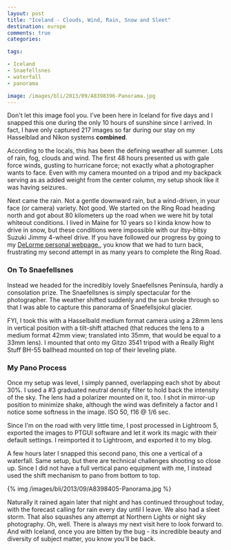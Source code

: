 ```yaml
---
layout: post
title: "Iceland - Clouds, Wind, Rain, Snow and Sleet"
destination: europe
comments: true
categories:

tags:

- Iceland
- Snaefellsnes
- waterfall
- panorama

image: /images/bli/2013/09/A8398396-Panorama.jpg
---
```


Don't let this image fool you. I've been here in Iceland for five days and I snapped this one during the only 10 hours of sunshine since I arrived. In fact, I have only captured 217 images so far during our stay on my Hasselblad and Nikon systems **combined**. 

<!--more-->

According to the locals, this has been the defining weather all summer. Lots of rain, fog, clouds and wind. The first 48 hours presented us with gale force winds, gusting to hurricane force; not exactly what a photographer wants to face. Even with my camera mounted on a tripod and my backpack serving as as added weight from the center column, my setup shook like it was having seizures. 

Next came the rain. Not a gentle downward rain, but a wind-driven, in your face (or camera) variety. Not good. We started on the Ring Road heading north and got about 80 kilometers up the road when we were hit by total whiteout conditions. I lived in Maine for 10 years so I kinda know how to drive in snow, but these conditions were impossible with our itsy-bitsy Suzuki Jimmy 4-wheel drive. If you have followed our progress by going to my [DeLorme personal webpage.](https://share.delorme.com/2f58e8e2aee4429697d785cf1d11b9c3), you know that we had to turn back, frustrating my second attempt in as many years to complete the Ring Road. 

### On To Snaefellsnes

Instead we headed for the  incredibly lovely Snaefellsnes Peninsula, hardly a consolation prize. The Snaefellsnes is simply spectacular for the photographer. The weather shifted suddenly and the sun broke through so that I was able to capture this panorama of Snaefellsjokul glacier. 

FYI, I took this with a Hasselbald medium format camera using a 28mm lens in vertical position with a tilt-shift attached (that reduces the lens to a medium format 42mm view; translated into 35mm, that would be equal to a 33mm lens). I mounted that onto my Gitzo 3541 tripod with a Really Right Stuff BH-55 ballhead mounted on top of their leveling plate. 

### My Pano Process

Once my setup was level, I simply panned, overlapping each shot by about 30%. I used a #3 graduated neutral density filter to hold back the intensity of the sky. The lens had a polarizer mounted on it, too. I shot in mirror-up position to minimize shake, although the wind was definitely a factor and I notice some softness in the image. ISO 50, f16 @ 1/6 sec. 

Since I'm on the road with very little time, I post processed in Lightroom 5, exported the images to PTGUI software and let it work its magic with their default settings. I reimported it to Lightroom, and exported it to my blog. 

A few hours later I snapped this second pano, this one a vertical of a waterfall. Same setup, but there are technical challenges shooting so close up. Since I did not have a full vertical pano equipment with me, I instead used the shift mechanism to pano from bottom to top.

{% img /images/bli/2013/09/A8398405-Panorama.jpg %}

Naturally it rained again later that night and has continued throughout today, with the forecast calling for rain every day until I leave. We also had a sleet storm. That also squashes any attempt at Northern Lights or night sky photography. Oh, well. There is always my next visit here to look forward to. And with Iceland, once you are bitten by the bug - its incredible beauty and diversity of subject matter, you know you'll be back. 
